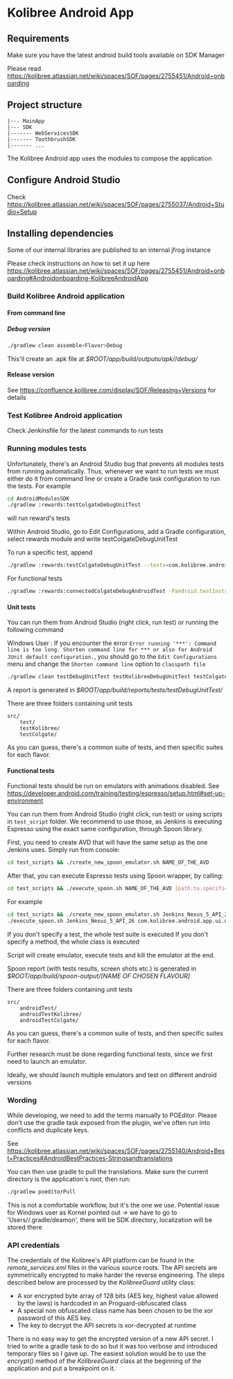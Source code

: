Kolibree Android App
=======

## Requirements

Make sure you have the latest android build tools available on SDK Manager

Please read https://kolibree.atlassian.net/wiki/spaces/SOF/pages/2755451/Android+onboarding

## Project structure

```
|--- MainApp
|--- SDK
|------- WebServicesSDK
|------- ToothbrushSDK
|------- ...
```

The Kolibree Android app uses the modules to compose the application

## Configure Android Studio

Check https://kolibree.atlassian.net/wiki/spaces/SOF/pages/2755037/Android+Studio+Setup

## Installing dependencies

Some of our internal libraries are published to an internal jfrog instance

Please check instructions on how to set it up here https://kolibree.atlassian.net/wiki/spaces/SOF/pages/2755451/Android+onboarding#Androidonboarding-KolibreeAndroidApp

### Build Kolibree Android application

#### From command line

##### Debug version 

```bash
./gradlew clean assemble<Flavor>Debug
```

This'll create an .apk file at _$ROOT/app/build/outputs/apk/<flavor>/debug/_

#### Release version

See https://confluence.kolibree.com/display/SOF/Releasing+Versions for details

### Test Kolibree Android application

Check Jenkinsfile for the latest commands to run tests

### Running modules tests

Unfortunately, there's an Android Studio bug that prevents all modules tests from running automatically. Thus, whenever we want to run tests
we must either do it from command line or create a Gradle task configuration to run the tests. For example

```bash
cd AndroidModulesSDK
./gradlew :rewards:testColgateDebugUnitTest
```

will run reward's tests

Within Android Studio, go to Edit Configurations, add a Gradle configuration, select rewards module and write testColgateDebugUnitTest

To run a specific test, append

```bash
./gradlew :rewards:testColgateDebugUnitTest --tests=com.kolibree.android.my.path.to.test.MyTest
```

For functional tests

```bash
./gradlew :rewards:connectedColgateDebugAndroidTest -Pandroid.testInstrumentationRunnerArguments.class=com.kolibree.android.my.path.to.test.MyTest
```

#### Unit tests

You can run them from Android Studio (right click, run test) or running the following command

Windows User : If you encounter the error `Error running '***': Command line is too long. Shorten command line for *** or also for Android JUnit default configuration.`, you should go to the `Edit Configurations` menu and change the `Shorten command line` option to `classpath file`

```bash
./gradlew clean testDebugUnitTest testKolibreeDebugUnitTest testColgateDebugUnitTest

```

A report is generated in _$ROOT/app/build/reports/tests/testDebugUnitTest/_

There are three folders containing unit tests

```
src/
    test/
    testKolibree/
    testColgate/
```
As you can guess, there's a common suite of tests, and then specific suites for each flavor.

#### Functional tests

Functional tests should be run on emulators with animations disabled. See https://developer.android.com/training/testing/espresso/setup.html#set-up-environment

You can run them from Android Studio (right click, run test) or using scripts in `test_script` folder. We recommend 
to use those, as Jenkins is executing Espresso using the exact same configuration, through Spoon library.

First, you need to create AVD that will have the same setup as the one Jenkins uses. Simply run from console:
```bash
cd test_scripts && ./create_new_spoon_emulator.sh NAME_OF_THE_AVD
```

After that, you can execute Espresso tests using Spoon wrapper, by calling:
```bash
cd test_scripts && ./execute_spoon.sh NAME_OF_THE_AVD [path.to.specific.test] [specificMethod]
```

For example
```bash
cd test_scripts && ./create_new_spoon_emulator.sh Jenkins_Nexus_5_API_26
./execute_spoon.sh Jenkins_Nexus_5_API_26 com.kolibree.android.app.ui.dashboard.DashboardEspressoTest testFrequency_accountCreatedToday_1Brushing_shows1
```

If you don't specify a test, the whole test suite is executed
If you don't specify a method, the whole class is executed

Script will create emulator, execute tests and kill the emulator at the end.

Spoon report (with tests results, screen shots etc.) is generated in _$ROOT/app/build/spoon-output/[NAME OF CHOSEN FLAVOUR]_

There are three folders containing unit tests

```
src/
    androidTest/
    androidTestKolibree/
    androidTestColgate/
```
As you can guess, there's a common suite of tests, and then specific suites for each flavor.

Further research must be done regarding functional tests, since we first need to launch an emulator.

Ideally, we should launch multiple emulators and test on different android versions

### Wording

While developing, we need to add the terms manually to POEditor. Please don't use the gradle task exposed from the plugin, we've often run into conflicts and duplicate keys.

See https://kolibree.atlassian.net/wiki/spaces/SOF/pages/2755140/Android+Best+Practices#AndroidBestPractices-Stringsandtranslations

You can then use gradle to pull the translations. Make sure the current directory is the application's root, then run:

```bash
./gradlew poeditorPull
```

This is not a comfortable workflow, but it's the one we use.
Potential issue for Windows user as Kornel pointed out -> we have to go to 'Users/<your account name>/.gradle/deamon', there will be SDK directory, localization will be stored there

### API credentials

The credentials of the Kolibree's API platform can be found in the _remote_services.xml_ files in the various source roots.
The API secrets are symmetrically encrypted to make harder the reverse engineering.
The steps described below are processed by the _KolibreeGuard_ utility class:

* A xor encrypted byte array of 128 bits (AES key, highest value allowed by the laws) is hardcoded in an Proguard-obfuscated class
* A special non obfuscated class name has been chosen to be the xor password of this AES key.
* The key to decrypt the API secrets is xor-decrypted at runtime

There is no easy way to get the encrypted version of a new API secret. I tried to write a gradle task to do so but it was too verbose and introduced temporary files so I gave up.
The easiest solution would be to use the _encrypt()_ method of the _KolibreeGuard_ class at the beginning of the application and put a breakpoint on it.
